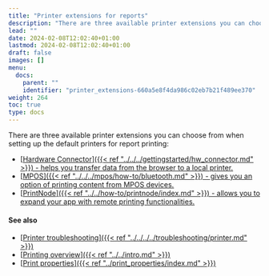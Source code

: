 ```yaml
---
title: "Printer extensions for reports"
description: "There are three available printer extensions you can choose from when setting up the default printers for report printing."
lead: ""
date: 2024-02-08T12:02:40+01:00
lastmod: 2024-02-08T12:02:40+01:00
draft: false
images: []
menu:
  docs:
    parent: ""
    identifier: "printer_extensions-660a5e8f4da986c02eb7b21f489ee370"
weight: 264
toc: true
type: docs
---
```


There are three available printer extensions you can choose from when setting up the default printers for report printing:

- [<ins>Hardware Connector<ins>]({{< ref "../../../gettingstarted/hw_connector.md" >}}) - helps you transfer data from the browser to a local printer.
- [<ins>MPOS<ins>]({{< ref "../../../mpos/how-to/bluetooth.md" >}}) - gives you an option of printing content from MPOS devices.
- [<ins>PrintNode<ins>]({{< ref "../../how-to/printnode/index.md" >}}) - allows you to expand your app with remote printing functionalities.

#### See also 

- [<ins>Printer troubleshooting<ins>]({{< ref "../../../../troubleshooting/printer.md" >}})
- [<ins>Printing overview<ins>]({{< ref "../../intro.md" >}})
- [<ins>Print properties<ins>]({{< ref "../print_properties/index.md" >}})